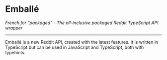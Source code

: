# Emballé
*French for "packaged" - The all-inclusive packaged Reddit TypeScript API wrapper*

---
Emballé is a new Reddit API, created with the latest features. 
It is written in TypeScript but can be used in JavaScript and TypeScript, both with typehints.
